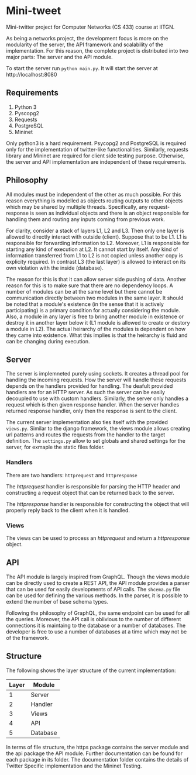 # Mini-tweet
Mini-twitter project for Computer Networks (CS 433) course at IITGN.

As being a networks project, the development focus is more on the modularity of the server, the API framework and scalability of the implementation. For this reason, the complete project is distributed into two major parts: The server and the API module.

To start the server run `python main.py`. It will start the server at http://localhost:8080

## Requirements

1. Python 3
2. Pyscopg2
3. Requests
4. PostgreSQL
5. Mininet

Only python3 is a hard requirement. Psycopg2 and PostgreSQL is required only for the implementation of twitter-like functionalities. Similarly, requests library and Mininet are required for client side testing purpose. Otherwise, the server and API implementation are independent of these requirements. 

## Philosophy

All modules must be independent of the other as much possible. For this reason everything is modelled as objects routing outputs to other objects which may be shared by multiple threads. Specifically, any request-response is seen as individual objects and there is an object responsible for handling them and routing any inputs coming from previous work.

For clarity, consider a stack of layers L1, L2 and L3. Then only one layer is allowed to directly interact with outside (client). Suppose that to be L1. L1 is responsible for forwarding information to L2. Moreover, L1 is responsible for starting any kind of execution at L2. It cannot start by itself. Any kind of information transferred from L1 to L2 is not copied unless another copy is explicity required. In contrast L3 (the last layer) is allowed to interact on its own violation with the inside (database).

The reason for this is that it can allow server side pushing of data. Another reason for this is to make sure that there are no dependency loops. A number of modules can be at the same level but there cannot be communication directly between two modules in the same layer. It should be noted that a module's existence (in the sense that it is actively participating) is a primary condition for actually considering the module. Also, a module in any layer is free to bring another module in existence or destroy it in another layer below it (L1 module is allowed to create or destory a module in L2). The actual heirarchy of the modules is dependent on how they came into existence. What this implies is that the heirarchy is fluid and can be changing during execution.

## Server

The server is implemneted purely using sockets. It creates a thread pool for handling the incoming requests. How the server will handle these requests depends on the handlers provided for handling. The deafult provided handlers are for an HTTP server. As such the server can be easily decoupled to use with custom handlers. Similarly, the server only handles a request which is then given response handler. When the server handles returned response handler, only then the response is sent to the client.

The current server implementation also ties itself with the provided `views.py`. Similar to the django framework, the views module allows creating url patterns and routes the requests from the handler to the target definition. The `settings.py` allow to set globals and shared settings for the server, for exmaple the static files folder.

### Handlers

There are two handlers: `httprequest` and `httpresponse`

The *httprequest* handler is responsible for parsing the HTTP header and constructing a request object that can be returned back to the server.

The *httpresponse* handler is responsible for constructing the object that will properly reply back to the client when it is handled.

### Views

The views can be used to process an *httprequest* and return a *httpresponse* object.

## API

The API module is largely inspired from GraphQL. Though the views module can be directly used to create a REST API, the API module provides a parser that can be used for easily developments of API calls. The `shcema.py` file can be used for defining the various methods. In the parser, it is possible to extend the number of base schema types.

Following the philosophy of GraphQL, the same endpoint can be used for all the queries. Moreover, the API call is oblivious to the number of different connections it is maintaing to the database or a number of databases. The developer is free to use a number of databases at a time which may not be of the framework.

## Structure

The following shows the layer structure of the current implementation:

|Layer | Module |
|------|--------|
|1| Server   |
|2| Handler  |
|3| Views    |
|4| API      |
|5| Database |

In terms of file structure, the https package contains the server module and the api package the API module. Further documentation can be found for each package in its folder. The documentation folder contains the details of Twitter Specific implementation and the Mininet Testing.